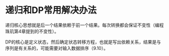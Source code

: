 递归和DP常用解决办法
====


递归核心思想就是后一个结果依赖于前一个结果。每次转换都会保证不变性（编程珠玑第4章提到的不变性）。

DP的核心是定义状态，然后确定状态转移方程，也就是写出依赖关系，结果是与序列是有关系的，可能需要对输入数据排序（9.10）。